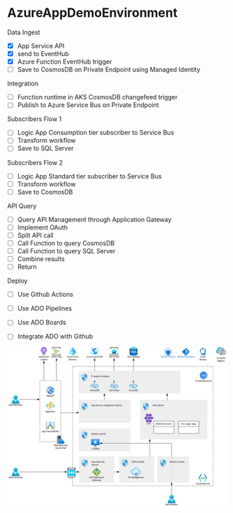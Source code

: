 # AzureAppDemoEnvironment

Data Ingest

- [x] App Service API
- [x] send to EventHub
- [x] Azure Function EventHub trigger
- [ ] Save to CosmosDB on Private Endpoint using Managed Identity

Integration

- [ ] Function runtime in AKS CosmosDB changefeed trigger
- [ ] Publish to Azure Service Bus on Private Endpoint

Subscribers Flow 1

- [ ] Logic App Consumption tier subscriber to Service Bus
- [ ] Transform workflow
- [ ] Save to SQL Server

Subscribers Flow 2

- [ ] Logic App Standard tier subscriber to Service Bus
- [ ] Transform workflow
- [ ] Save to CosmosDB

API Query

- [ ] Query API Management through Application Gateway
- [ ] Implement OAuth
- [ ] Split API call
- [ ] Call Function to query CosmosDB
- [ ] Call Function to query SQL Server
- [ ] Combine results
- [ ] Return

Deploy

- [ ] Use Github Actions
- [ ] Use ADO Pipelines
- [ ] Use ADO Boards
- [ ] Integrate ADO with Github


![High Level Architecture](AzureAppDemo.gif)
